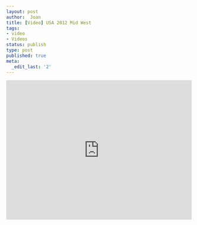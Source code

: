 ```yaml
---
layout: post
author:  Joan
title: [Video] USA 2012 Mid West
tags:
- video
- Videos
status: publish
type: post
published: true
meta:
  _edit_last: '2'
---
```

<iframe src="http://player.vimeo.com/video/48320460?title=0&amp;byline=0&amp;color=679AF1&amp;portrait=0" width="500" height="377" frameborder="0"></iframe>